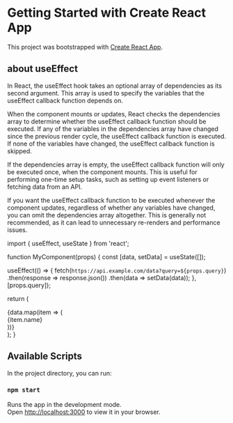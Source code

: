 # Getting Started with Create React App

This project was bootstrapped with [Create React App](https://github.com/facebook/create-react-app).
## about useEffect
In React, the useEffect hook takes an optional array of dependencies as its second argument. This array is used to specify the variables that the useEffect callback function depends on.

When the component mounts or updates, React checks the dependencies array to determine whether the useEffect callback function should be executed. If any of the variables in the dependencies array have changed since the previous render cycle, the useEffect callback function is executed. If none of the variables have changed, the useEffect callback function is skipped.

If the dependencies array is empty, the useEffect callback function will only be executed once, when the component mounts. This is useful for performing one-time setup tasks, such as setting up event listeners or fetching data from an API.

If you want the useEffect callback function to be executed whenever the component updates, regardless of whether any variables have changed, you can omit the dependencies array altogether. This is generally not recommended, as it can lead to unnecessary re-renders and performance issues.

import { useEffect, useState } from 'react';

function MyComponent(props) {
  const [data, setData] = useState([]);

  useEffect(() => {
    fetch(`https://api.example.com/data?query=${props.query}`)
      .then(response => response.json())
      .then(data => setData(data));
  }, [props.query]);

  return (
    <div>
      {data.map(item => (
        <div key={item.id}>{item.name}</div>
      ))}
    </div>
  );
}


## Available Scripts

In the project directory, you can run:

### `npm start`

Runs the app in the development mode.\
Open [http://localhost:3000](http://localhost:3000) to view it in your browser.

